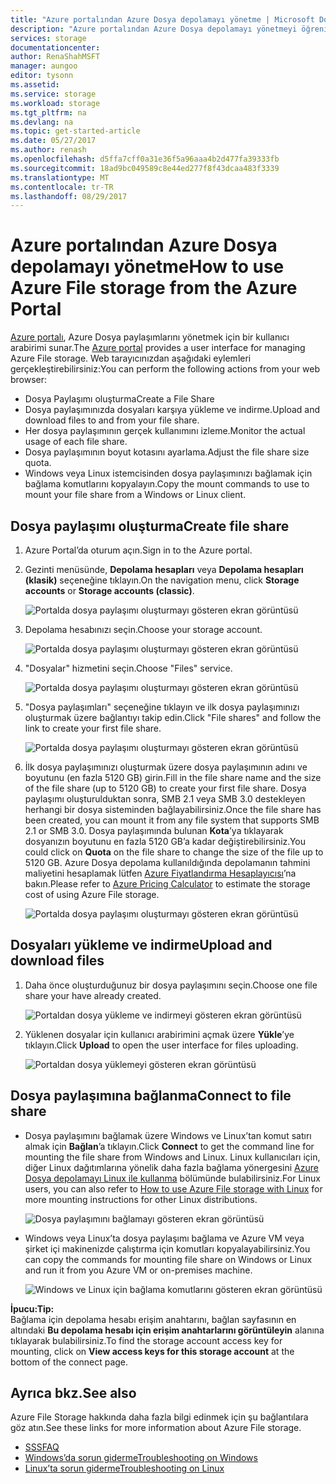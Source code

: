 ```yaml
---
title: "Azure portalından Azure Dosya depolamayı yönetme | Microsoft Docs"
description: "Azure portalından Azure Dosya depolamayı yönetmeyi öğrenin."
services: storage
documentationcenter: 
author: RenaShahMSFT
manager: aungoo
editor: tysonn
ms.assetid: 
ms.service: storage
ms.workload: storage
ms.tgt_pltfrm: na
ms.devlang: na
ms.topic: get-started-article
ms.date: 05/27/2017
ms.author: renash
ms.openlocfilehash: d5ffa7cff0a31e36f5a96aaa4b2d477fa39333fb
ms.sourcegitcommit: 18ad9bc049589c8e44ed277f8f43dcaa483f3339
ms.translationtype: MT
ms.contentlocale: tr-TR
ms.lasthandoff: 08/29/2017
---
```

# <a name="how-to-use-azure-file-storage-from-the-azure-portal"></a><span data-ttu-id="775ee-103">Azure portalından Azure Dosya depolamayı yönetme</span><span class="sxs-lookup"><span data-stu-id="775ee-103">How to use Azure File storage from the Azure Portal</span></span>
<span data-ttu-id="775ee-104">[Azure portalı](https://portal.azure.com), Azure Dosya paylaşımlarını yönetmek için bir kullanıcı arabirimi sunar.</span><span class="sxs-lookup"><span data-stu-id="775ee-104">The [Azure portal](https://portal.azure.com) provides a user interface for managing Azure File storage.</span></span> <span data-ttu-id="775ee-105">Web tarayıcınızdan aşağıdaki eylemleri gerçekleştirebilirsiniz:</span><span class="sxs-lookup"><span data-stu-id="775ee-105">You can perform the following actions from your web browser:</span></span>

* <span data-ttu-id="775ee-106">Dosya Paylaşımı oluşturma</span><span class="sxs-lookup"><span data-stu-id="775ee-106">Create a File Share</span></span>
* <span data-ttu-id="775ee-107">Dosya paylaşımınızda dosyaları karşıya yükleme ve indirme.</span><span class="sxs-lookup"><span data-stu-id="775ee-107">Upload and download files to and from your file share.</span></span>
* <span data-ttu-id="775ee-108">Her dosya paylaşımının gerçek kullanımını izleme.</span><span class="sxs-lookup"><span data-stu-id="775ee-108">Monitor the actual usage of each file share.</span></span>
* <span data-ttu-id="775ee-109">Dosya paylaşımının boyut kotasını ayarlama.</span><span class="sxs-lookup"><span data-stu-id="775ee-109">Adjust the file share size quota.</span></span>
* <span data-ttu-id="775ee-110">Windows veya Linux istemcisinden dosya paylaşımınızı bağlamak için bağlama komutlarını kopyalayın.</span><span class="sxs-lookup"><span data-stu-id="775ee-110">Copy the mount commands to use to mount your file share from a Windows or Linux client.</span></span>

## <a name="create-file-share"></a><span data-ttu-id="775ee-111">Dosya paylaşımı oluşturma</span><span class="sxs-lookup"><span data-stu-id="775ee-111">Create file share</span></span>
1. <span data-ttu-id="775ee-112">Azure Portal’da oturum açın.</span><span class="sxs-lookup"><span data-stu-id="775ee-112">Sign in to the Azure portal.</span></span>
2. <span data-ttu-id="775ee-113">Gezinti menüsünde, **Depolama hesapları** veya **Depolama hesapları (klasik)** seçeneğine tıklayın.</span><span class="sxs-lookup"><span data-stu-id="775ee-113">On the navigation menu, click **Storage accounts** or **Storage accounts (classic)**.</span></span>
    
    ![Portalda dosya paylaşımı oluşturmayı gösteren ekran görüntüsü](./media/storage-how-to-use-files-portal/use-files-portal-create-file-share1.png)

3. <span data-ttu-id="775ee-115">Depolama hesabınızı seçin.</span><span class="sxs-lookup"><span data-stu-id="775ee-115">Choose your storage account.</span></span>

    ![Portalda dosya paylaşımı oluşturmayı gösteren ekran görüntüsü](./media/storage-how-to-use-files-portal/use-files-portal-create-file-share2.png)

4. <span data-ttu-id="775ee-117">"Dosyalar" hizmetini seçin.</span><span class="sxs-lookup"><span data-stu-id="775ee-117">Choose "Files" service.</span></span>

    ![Portalda dosya paylaşımı oluşturmayı gösteren ekran görüntüsü](./media/storage-how-to-use-files-portal/use-files-portal-create-file-share3.png)

5. <span data-ttu-id="775ee-119">"Dosya paylaşımları" seçeneğine tıklayın ve ilk dosya paylaşımınızı oluşturmak üzere bağlantıyı takip edin.</span><span class="sxs-lookup"><span data-stu-id="775ee-119">Click "File shares" and follow the link to create your first file share.</span></span>

    ![Portalda dosya paylaşımı oluşturmayı gösteren ekran görüntüsü](./media/storage-how-to-use-files-portal/use-files-portal-create-file-share4.png)

6. <span data-ttu-id="775ee-121">İlk dosya paylaşımınızı oluşturmak üzere dosya paylaşımının adını ve boyutunu (en fazla 5120 GB) girin.</span><span class="sxs-lookup"><span data-stu-id="775ee-121">Fill in the file share name and the size of the file share (up to 5120 GB) to create your first file share.</span></span> <span data-ttu-id="775ee-122">Dosya paylaşımı oluşturulduktan sonra, SMB 2.1 veya SMB 3.0 destekleyen herhangi bir dosya sisteminden bağlayabilirsiniz.</span><span class="sxs-lookup"><span data-stu-id="775ee-122">Once the file share has been created, you can mount it from any file system that supports SMB 2.1 or SMB 3.0.</span></span> <span data-ttu-id="775ee-123">Dosya paylaşımında bulunan **Kota**’ya tıklayarak dosyanızın boyutunu en fazla 5120 GB’a kadar değiştirebilirsiniz.</span><span class="sxs-lookup"><span data-stu-id="775ee-123">You could click on **Quota** on the file share to change the size of the file up to 5120 GB.</span></span> <span data-ttu-id="775ee-124">Azure Dosya depolama kullanıldığında depolamanın tahmini maliyetini hesaplamak lütfen [Azure Fiyatlandırma Hesaplayıcısı](https://azure.microsoft.com/pricing/calculator/)’na bakın.</span><span class="sxs-lookup"><span data-stu-id="775ee-124">Please refer to [Azure Pricing Calculator](https://azure.microsoft.com/pricing/calculator/) to estimate the storage cost of using Azure File storage.</span></span>

    ![Portalda dosya paylaşımı oluşturmayı gösteren ekran görüntüsü](./media/storage-how-to-use-files-portal/use-files-portal-create-file-share5.png)

## <a name="upload-and-download-files"></a><span data-ttu-id="775ee-126">Dosyaları yükleme ve indirme</span><span class="sxs-lookup"><span data-stu-id="775ee-126">Upload and download files</span></span>
1. <span data-ttu-id="775ee-127">Daha önce oluşturduğunuz bir dosya paylaşımını seçin.</span><span class="sxs-lookup"><span data-stu-id="775ee-127">Choose one file share your have already created.</span></span>

    ![Portaldan dosya yükleme ve indirmeyi gösteren ekran görüntüsü](./media/storage-how-to-use-files-portal/use-files-portal-upload-file1.png)

2. <span data-ttu-id="775ee-129">Yüklenen dosyalar için kullanıcı arabirimini açmak üzere **Yükle**’ye tıklayın.</span><span class="sxs-lookup"><span data-stu-id="775ee-129">Click **Upload** to open the user interface for files uploading.</span></span>

    ![Portaldan dosya yüklemeyi gösteren ekran görüntüsü](./media/storage-how-to-use-files-portal/use-files-portal-upload-file2.png)

## <a name="connect-to-file-share"></a><span data-ttu-id="775ee-131">Dosya paylaşımına bağlanma</span><span class="sxs-lookup"><span data-stu-id="775ee-131">Connect to file share</span></span>
-  <span data-ttu-id="775ee-132">Dosya paylaşımını bağlamak üzere Windows ve Linux’tan komut satırı almak için **Bağlan**’a tıklayın.</span><span class="sxs-lookup"><span data-stu-id="775ee-132">Click **Connect** to get the command line for mounting the file share from Windows and Linux.</span></span> <span data-ttu-id="775ee-133">Linux kullanıcıları için, diğer Linux dağıtımlarına yönelik daha fazla bağlama yönergesini [Azure Dosya depolamayı Linux ile kullanma](../storage-how-to-use-files-linux.md) bölümünde bulabilirsiniz.</span><span class="sxs-lookup"><span data-stu-id="775ee-133">For Linux users, you can also refer to [How to use Azure File storage with Linux](../storage-how-to-use-files-linux.md) for more mounting instructions for other Linux distributions.</span></span>

    ![Dosya paylaşımını bağlamayı gösteren ekran görüntüsü](./media/storage-how-to-use-files-portal/use-files-portal-connect.png)
-  <span data-ttu-id="775ee-135">Windows veya Linux’ta dosya paylaşımı bağlama ve Azure VM veya şirket içi makinenizde çalıştırma için komutları kopyalayabilirsiniz.</span><span class="sxs-lookup"><span data-stu-id="775ee-135">You can copy the commands for mounting file share on Windows or Linux and run it from you Azure VM or on-premises machine.</span></span>

    ![Windows ve Linux için bağlama komutlarını gösteren ekran görüntüsü](./media/storage-how-to-use-files-portal/use-files-portal-show-mount-commands.png)

<span data-ttu-id="775ee-137">**İpucu:**</span><span class="sxs-lookup"><span data-stu-id="775ee-137">**Tip:**</span></span>  
<span data-ttu-id="775ee-138">Bağlama için depolama hesabı erişim anahtarını, bağlan sayfasının en altındaki **Bu depolama hesabı için erişim anahtarlarını görüntüleyin** alanına tıklayarak bulabilirsiniz.</span><span class="sxs-lookup"><span data-stu-id="775ee-138">To find the storage account access key for mounting, click on **View access keys for this storage account** at the bottom of the connect page.</span></span>

## <a name="see-also"></a><span data-ttu-id="775ee-139">Ayrıca bkz.</span><span class="sxs-lookup"><span data-stu-id="775ee-139">See also</span></span>
<span data-ttu-id="775ee-140">Azure File Storage hakkında daha fazla bilgi edinmek için şu bağlantılara göz atın.</span><span class="sxs-lookup"><span data-stu-id="775ee-140">See these links for more information about Azure File storage.</span></span>

* [<span data-ttu-id="775ee-141">SSS</span><span class="sxs-lookup"><span data-stu-id="775ee-141">FAQ</span></span>](../storage-files-faq.md)
* [<span data-ttu-id="775ee-142">Windows’da sorun giderme</span><span class="sxs-lookup"><span data-stu-id="775ee-142">Troubleshooting on Windows</span></span>](storage-troubleshoot-windows-file-connection-problems.md)      
* [<span data-ttu-id="775ee-143">Linux’ta sorun giderme</span><span class="sxs-lookup"><span data-stu-id="775ee-143">Troubleshooting on Linux</span></span>](storage-troubleshoot-linux-file-connection-problems.md)    